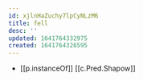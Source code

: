 ```yaml
---
id: xjlnHaZuchy7lpCyNLzM6
title: fell
desc: ''
updated: 1641764332975
created: 1641764326595
---
```




- [[p.instanceOf]] [[c.Pred.Shapow]]
